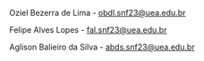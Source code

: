 Oziel Bezerra de Lima - obdl.snf23@uea.edu.br

Felipe Alves Lopes -  fal.snf23@uea.edu.br

Aglison Balieiro da Silva - abds.snf23@uea.edu.br
